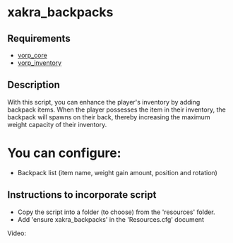 # xakra_backpacks
## Requirements
- [vorp_core](https://github.com/VORPCORE/vorp-core-lua)
- [vorp_inventory](https://github.com/VORPCORE/vorp_inventory-lua)

## Description
With this script, you can enhance the player's inventory by adding backpack items. When the player possesses the item in their inventory, the backpack will spawns on their back, thereby increasing the maximum weight capacity of their inventory.

# You can configure:
- Backpack list (item name, weight gain amount, position and rotation)

## Instructions to incorporate script
- Copy the script into a folder (to choose) from the 'resources' folder.
- Add 'ensure xakra_backpacks' in the 'Resources.cfg' document

Video: 